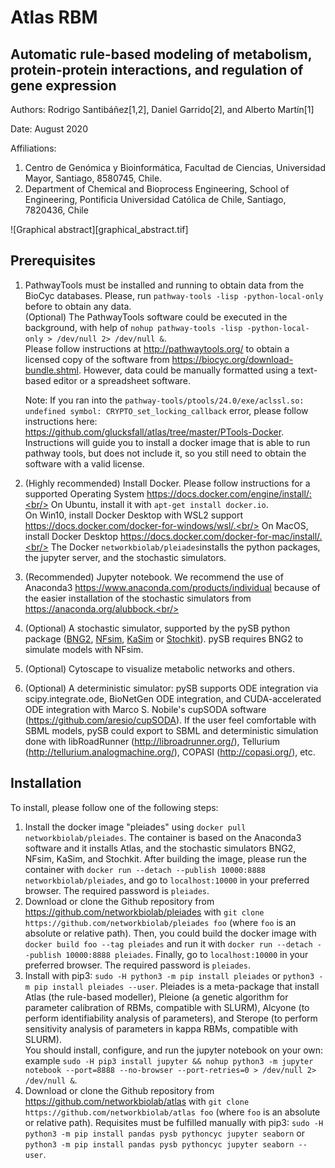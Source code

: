 Atlas RBM
=========

Automatic rule-based modeling of metabolism, protein-protein interactions, and regulation of gene expression
------------------------------------------------------------------------------------------------------------

Authors: Rodrigo Santibáñez[1,2], Daniel Garrido[2], and Alberto Martín[1]

Date: August 2020

Affiliations:
1. Centro de Genómica y Bioinformática, Facultad de Ciencias, Universidad Mayor, Santiago, 8580745, Chile.
2. Department of Chemical and Bioprocess Engineering, School of Engineering, Pontificia Universidad Católica de Chile, Santiago, 7820436, Chile

![Graphical abstract][graphical_abstract.tif]

## Prerequisites

1. PathwayTools must be installed and running to obtain data from the BioCyc databases. Please, run ```pathway-tools -lisp -python-local-only``` before to obtain any data.<br/>
   (Optional) The PathwayTools software could be executed in the background, with help of ```nohup pathway-tools -lisp -python-local-only > /dev/null 2> /dev/null &```.<br/>
   Please follow instructions at http://pathwaytools.org/ to obtain a licensed copy of the software from https://biocyc.org/download-bundle.shtml. However, data could be manually formatted using a text-based editor or a spreadsheet software.

   Note: If you ran into the ```pathway-tools/ptools/24.0/exe/aclssl.so: undefined symbol: CRYPTO_set_locking_callback``` error, please follow instructions here: https://github.com/glucksfall/atlas/tree/master/PTools-Docker. Instructions will guide you to install a docker image that is able to run pathway tools, but does not include it, so you still need to obtain the software with a valid license.<br/>

2. (Highly recommended) Install Docker. Please follow instructions for a supported Operating System https://docs.docker.com/engine/install/:<br/>
   On Ubuntu, install it with ```apt-get install docker.io```.<br/>
   On Win10, install Docker Desktop with WSL2 support https://docs.docker.com/docker-for-windows/wsl/.<br/>
   On MacOS, install Docker Desktop https://docs.docker.com/docker-for-mac/install/.<br/>
   The Docker ```networkbiolab/pleiades```installs the python packages, the jupyter server, and the stochastic simulators.<br/>

3. (Recommended) Jupyter notebook. We recommend the use of Anaconda3 https://www.anaconda.com/products/individual because of the easier installation of the stochastic simulators from https://anaconda.org/alubbock.<br/>

4. (Optional) A stochastic simulator, supported by the pySB python package ([BNG2](https://github.com/RuleWorld/bionetgen), [NFsim](https://github.com/ruleworld/nfsim/tree/9178d44455f6e27a81f398074eeaafb2a1a4b4bd), [KaSim](https://github.com/Kappa-Dev/KappaTools) or [Stochkit](https://github.com/StochSS/StochKit)). pySB requires BNG2 to simulate models with NFsim.<br/>

5. (Optional) Cytoscape to visualize metabolic networks and others.<br/>

6. (Optional) A deterministic simulator: pySB supports ODE integration via scipy.integrate.ode, BioNetGen ODE integration, and CUDA-accelerated ODE integration with Marco S. Nobile's cupSODA software (https://github.com/aresio/cupSODA). If the user feel comfortable with SBML models, pySB could export to SBML and deterministic simulation done with libRoadRunner (http://libroadrunner.org/), Tellurium (http://tellurium.analogmachine.org/), COPASI (http://copasi.org/), etc.

## Installation

To install, please follow one of the following steps:<br/>
   1. Install the docker image "pleiades" using ```docker pull networkbiolab/pleiades```. The container is based on the Anaconda3 software and it installs Atlas, and the stochastic simulators BNG2, NFsim, KaSim, and Stochkit. After building the image, please run the container with ```docker run --detach --publish 10000:8888 networkbiolab/pleiades```, and go to ```localhost:10000``` in your preferred browser. The required password is ```pleiades```.<br/>
   2. Download or clone the Github repository from https://github.com/networkbiolab/pleiades with ```git clone https://github.com/networkbiolab/pleiades foo``` (where ```foo``` is an absolute or relative path). Then, you could build the docker image with ```docker build foo --tag pleiades``` and run it with ```docker run --detach --publish 10000:8888 pleiades```. Finally, go to ```localhost:10000``` in your preferred browser. The required password is ```pleiades```.<br/>
   3. Install with pip3: ```sudo -H python3 -m pip install pleiades``` or ```python3 -m pip install pleiades --user```. Pleiades is a meta-package that install Atlas (the rule-based modeller), Pleione (a genetic algorithm for parameter calibration of RBMs, compatible with SLURM), Alcyone (to perform identifiability analysis of parameters), and Sterope (to perform sensitivity analysis of parameters in kappa RBMs, compatible with SLURM).<br/>
      You should install, configure, and run the jupyter notebook on your own: example ```sudo -H pip3 install jupyter && nohup python3 -m jupyter notebook --port=8888 --no-browser --port-retries=0 > /dev/null 2> /dev/null &```.<br/>
   4. Download or clone the Github repository from https://github.com/networkbiolab/atlas with ```git clone https://github.com/networkbiolab/atlas foo``` (where ```foo``` is an absolute or relative path). Requisites must be fulfilled manually with pip3: ```sudo -H python3 -m pip install pandas pysb pythoncyc jupyter seaborn``` or ```python3 -m pip install pandas pysb pythoncyc jupyter seaborn --user```.
